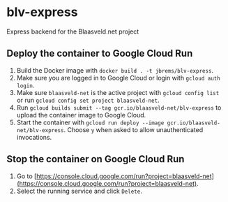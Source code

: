 # blv-express
Express backend for the Blaasveld.net project

## Deploy the container to Google Cloud Run

1. Build the Docker image with `docker build . -t jbrems/blv-express`.
1. Make sure you are logged in to Google Cloud or login with `gcloud auth login`.
1. Make sure `blaasveld-net` is the active project with `gcloud config list` or run `gcloud config set project blaasveld-net`.
1. Run `gcloud builds submit --tag gcr.io/blaasveld-net/blv-express` to upload the container image to Google Cloud.
1. Start the container with `gcloud run deploy --image gcr.io/blaasveld-net/blv-express`. Choose `y` when asked to allow unauthenticated invocations.

## Stop the container on Google Cloud Run

1. Go to [https://console.cloud.google.com/run?project=blaasveld-net](https://console.cloud.google.com/run?project=blaasveld-net).
1. Select the running service and click `Delete`.

